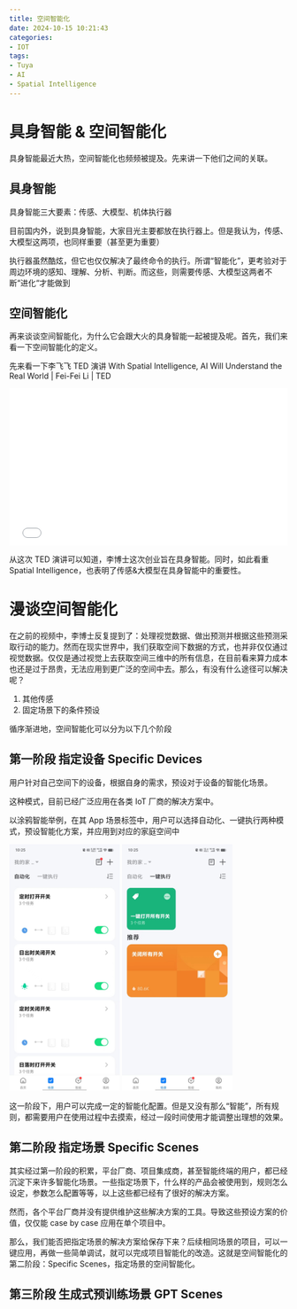 ```yaml
---
title: 空间智能化
date: 2024-10-15 10:21:43
categories: 
- IOT
tags:
- Tuya
- AI
- Spatial Intelligence
---
```

# 具身智能 & 空间智能化
具身智能最近大热，空间智能化也频频被提及。先来讲一下他们之间的关联。
## 具身智能
具身智能三大要素：传感、大模型、机体执行器

目前国内外，说到具身智能，大家目光主要都放在执行器上。但是我认为，传感、大模型这两项，也同样重要（甚至更为重要）

执行器虽然酷炫，但它也仅仅解决了最终命令的执行。所谓“智能化”，更考验对于周边环境的感知、理解、分析、判断。而这些，则需要传感、大模型这两者不断“进化“才能做到

## 空间智能化
再来谈谈空间智能化，为什么它会跟大火的具身智能一起被提及呢。首先，我们来看一下空间智能化的定义。

先来看一下李飞飞 TED 演讲
With Spatial Intelligence, AI Will Understand the Real World | Fei-Fei Li | TED
<div style="position: relative; padding-bottom: 56.25%; height: 0; overflow: hidden; max-width: 100%; height: auto;">
<iframe style="position: absolute; top: 0; left: 0; width: 100%; height: 100%;" 
        src="//player.bilibili.com/player.html?isOutside=true&aid=1654985070&bvid=BV1j7421Z74e&cid=1552780432&p=1" scrolling="no" border="0" frameborder="no" framespacing="0" allowfullscreen="true">
</iframe>
</div>

从这次 TED 演讲可以知道，李博士这次创业旨在具身智能。同时，如此看重 Spatial Intelligence，也表明了传感&大模型在具身智能中的重要性。

# 漫谈空间智能化
在之前的视频中，李博士反复提到了：处理视觉数据、做出预测并根据这些预测采取行动的能力。然而在现实世界中，我们获取空间下数据的方式，也并非仅仅通过视觉数据。仅仅是通过视觉上去获取空间三维中的所有信息，在目前看来算力成本也还是过于昂贵，无法应用到更广泛的空间中去。那么，有没有什么途径可以解决呢？

1. 其他传感
2. 固定场景下的条件预设

循序渐进地，空间智能化可以分为以下几个阶段

## 第一阶段 指定设备 Specific Devices 
用户针对自己空间下的设备，根据自身的需求，预设对于设备的智能化场景。

这种模式，目前已经广泛应用在各类 IoT 厂商的解决方案中。

以涂鸦智能举例，在其 App 场景标签中，用户可以选择自动化、一键执行两种模式，预设智能化方案，并应用到对应的家庭空间中

<div>
    <img src="image.png" alt="自动化" width="200">
    <img src="image-1.png" alt="一键执行" width="200">
</div>

这一阶段下，用户可以完成一定的智能化配置。但是又没有那么“智能”，所有规则，都需要用户在使用过程中去摸索，经过一段时间使用才能调整出理想的效果。

## 第二阶段 指定场景 Specific Scenes
其实经过第一阶段的积累，平台厂商、项目集成商，甚至智能终端的用户，都已经沉淀下来许多智能化场景。一些指定场景下，什么样的产品会被使用到，规则怎么设定，参数怎么配置等等，以上这些都已经有了很好的解决方案。

然而，各个平台厂商并没有提供维护这些解决方案的工具。导致这些预设方案的价值，仅仅能 case by case 应用在单个项目中。

那么，我们能否把指定场景的解决方案给保存下来？后续相同场景的项目，可以一键应用，再做一些简单调试，就可以完成项目智能化的改造。这就是空间智能化的第二阶段：Specific Scenes，指定场景的空间智能化。


## 第三阶段 生成式预训练场景 GPT Scenes


